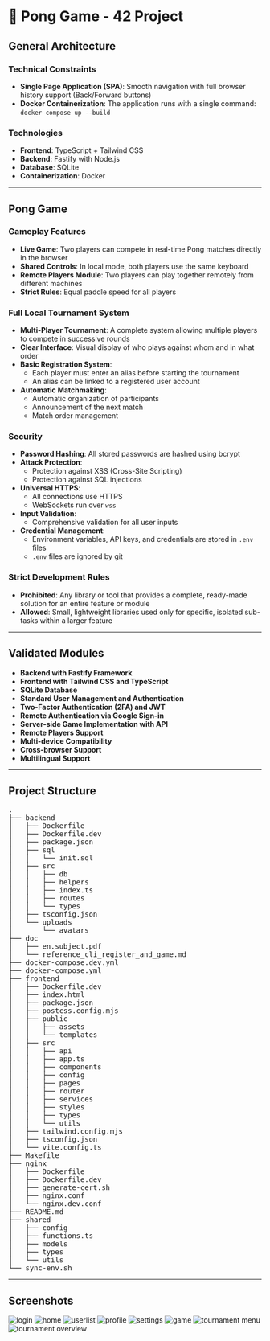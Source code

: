# 🏓 Pong Game - 42 Project

## General Architecture

### Technical Constraints
- **Single Page Application (SPA)**: Smooth navigation with full browser history support (Back/Forward buttons)
- **Docker Containerization**: The application runs with a single command: `docker compose up --build`

### Technologies
- **Frontend**: TypeScript + Tailwind CSS  
- **Backend**: Fastify with Node.js  
- **Database**: SQLite  
- **Containerization**: Docker  

---

## Pong Game

### Gameplay Features
- **Live Game**: Two players can compete in real-time Pong matches directly in the browser  
- **Shared Controls**: In local mode, both players use the same keyboard  
- **Remote Players Module**: Two players can play together remotely from different machines  
- **Strict Rules**: Equal paddle speed for all players  

### Full Local Tournament System
- **Multi-Player Tournament**: A complete system allowing multiple players to compete in successive rounds  
- **Clear Interface**: Visual display of who plays against whom and in what order  
- **Basic Registration System**:  
  - Each player must enter an alias before starting the tournament  
  - An alias can be linked to a registered user account  
- **Automatic Matchmaking**:  
  - Automatic organization of participants  
  - Announcement of the next match  
  - Match order management  

### Security
- **Password Hashing**: All stored passwords are hashed using bcrypt  
- **Attack Protection**:  
  - Protection against XSS (Cross-Site Scripting)  
  - Protection against SQL injections  
- **Universal HTTPS**:  
  - All connections use HTTPS  
  - WebSockets run over `wss`  
- **Input Validation**:  
  - Comprehensive validation for all user inputs  
- **Credential Management**:  
  - Environment variables, API keys, and credentials are stored in `.env` files  
  - `.env` files are ignored by git  

### Strict Development Rules
- **Prohibited**: Any library or tool that provides a complete, ready-made solution for an entire feature or module  
- **Allowed**: Small, lightweight libraries used only for specific, isolated sub-tasks within a larger feature  

---

## Validated Modules

- **Backend with Fastify Framework**  
- **Frontend with Tailwind CSS and TypeScript**  
- **SQLite Database**  
- **Standard User Management and Authentication**  
- **Two-Factor Authentication (2FA) and JWT**  
- **Remote Authentication via Google Sign-in**  
- **Server-side Game Implementation with API**  
- **Remote Players Support**  
- **Multi-device Compatibility**  
- **Cross-browser Support**  
- **Multilingual Support**  

---

## Project Structure

<pre>
.
├── backend
│   ├── Dockerfile
│   ├── Dockerfile.dev
│   ├── package.json
│   ├── sql
│   │   └── init.sql
│   ├── src
│   │   ├── db
│   │   ├── helpers
│   │   ├── index.ts
│   │   ├── routes
│   │   └── types
│   ├── tsconfig.json
│   └── uploads
│       └── avatars
├── doc
│   ├── en.subject.pdf
│   └── reference_cli_register_and_game.md
├── docker-compose.dev.yml
├── docker-compose.yml
├── frontend
│   ├── Dockerfile.dev
│   ├── index.html
│   ├── package.json
│   ├── postcss.config.mjs
│   ├── public
│   │   ├── assets
│   │   └── templates
│   ├── src
│   │   ├── api
│   │   ├── app.ts
│   │   ├── components
│   │   ├── config
│   │   ├── pages
│   │   ├── router
│   │   ├── services
│   │   ├── styles
│   │   ├── types
│   │   └── utils
│   ├── tailwind.config.mjs
│   ├── tsconfig.json
│   └── vite.config.ts
├── Makefile
├── nginx
│   ├── Dockerfile
│   ├── Dockerfile.dev
│   ├── generate-cert.sh
│   ├── nginx.conf
│   └── nginx.dev.conf
├── README.md
├── shared
│   ├── config
│   ├── functions.ts
│   ├── models
│   ├── types
│   └── utils
└── sync-env.sh
</pre>

---

## Screenshots

![login](./demo/login.webp)
![home](./demo/home.webp)
![userlist](./demo/userlist.webp)
![profile](./demo/profile.webp)
![settings](./demo/settings.webp)
![game](./demo/game.webp)
![tournament menu](./demo/tournament-menu.webp)
![tournament overview](./demo/tournament-overview.webp)

